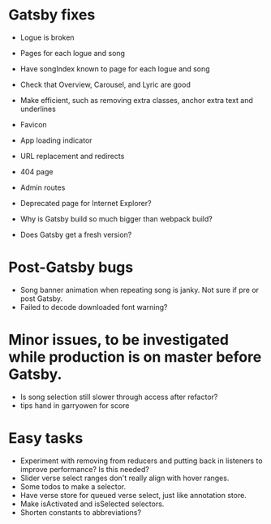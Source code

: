 # Gatsby fixes
* Logue is broken
* Pages for each logue and song
* Have songIndex known to page for each logue and song
* Check that Overview, Carousel, and Lyric are good
* Make efficient, such as removing extra classes, anchor extra text and underlines

* Favicon
* App loading indicator
* URL replacement and redirects
* 404 page
* Admin routes
* Deprecated page for Internet Explorer?
* Why is Gatsby build so much bigger than webpack build?
* Does Gatsby get a fresh version?

# Post-Gatsby bugs
* Song banner animation when repeating song is janky. Not sure if pre or post Gatsby.
* Failed to decode downloaded font warning?

# Minor issues, to be investigated while production is on master before Gatsby.
* Is song selection still slower through access after refactor?
* tips hand in garryowen for score

# Easy tasks
* Experiment with removing from reducers and putting back in listeners to improve performance? Is this needed?
* Slider verse select ranges don't really align with hover ranges.
* Some todos to make a selector.
* Have verse store for queued verse select, just like annotation store.
* Make isActivated and isSelected selectors.
* Shorten constants to abbreviations?
